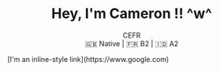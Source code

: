 <h1 align="center">
  Hey, I'm Cameron !! ^w^
</h1>
<p align="center">
  CEFR <br>
  🇬🇧 Native | 🇫🇷 B2 | 🇮🇩 A2
</p>
[I'm an inline-style link](https://www.google.com)
